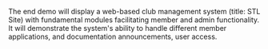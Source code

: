 The end demo will display a web-based club management system (title: STL Site) with fundamental
modules facilitating member and admin functionality. It will demonstrate the system's ability to handle
different member applications, and documentation announcements, user access.